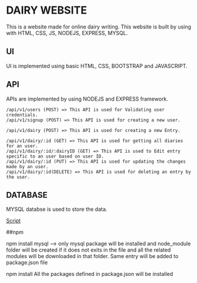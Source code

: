 # DAIRY WEBSITE

This is a website made for online dairy writing.
This website is built by using with HTML, CSS, JS, NODEJS, EXPRESS, MYSQL.

## UI

UI is implemented using basic HTML, CSS, BOOTSTRAP and JAVASCRIPT.

## API

APIs are implemented by using NODEJS and EXPRESS framework.

```
/api/v1/users (POST) => This API is used for Validating user credentials.
/api/v1/signup (POST) => This API is used for creating a new user.

/api/v1/dairy (POST) => This API is used for creating a new Entry.

/api/v1/dairy/:id (GET) => This API is used for getting all diaries for an user.
/api/v1/dairy/:id/:dairyID (GET) => This API is used to Edit entry specific to an user based on user ID.
/api/v1/dairy/:id (PUT) => This API is used for updating the changes made by an user.
/api/v1/dairy/:id(DELETE) => This API is used for deleting an entry by the user.
```

## DATABASE

MYSQL databse is used to store the data.

[Script](/db-scripts/DB_QUERIES.sql)

##npm

npm install mysql --> only mysql package will be installed and node_module folder will be created if it does not exits in the file and all the related modules will be downloaded in that folder.
Same entry will be added to package.json file

npm install
All the packages defined in package.json will be installed
